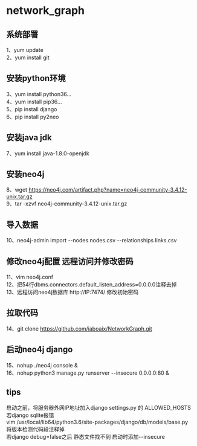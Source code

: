 # network_graph
## 系统部署
1、yum update  
2、yum install git
## 安装python环境
3、yum install python36...  
4、yum install pip36...  
5、pip install django  
6、pip install py2neo
## 安装java jdk
7、yum install java-1.8.0-openjdk
## 安装neo4j
8、wget https://neo4j.com/artifact.php?name=neo4j-community-3.4.12-unix.tar.gz  
9、tar -xzvf neo4j-community-3.4.12-unix.tar.gz
## 导入数据
10、neo4j-admin import --nodes nodes.csv --relationships links.csv
## 修改neo4j配置 远程访问并修改密码
11、vim neo4j.conf  
12、把54行dbms.connectors.default_listen_address=0.0.0.0注释去掉  
13、远程访问neo4j数据库 http://IP:7474/ 修改初始密码
## 拉取代码
14、git clone https://github.com/iaboaix/NetworkGraph.git
## 启动neo4j django
15、nohup ./neo4j console &  
16、nohup python3 manage.py runserver --insecure 0.0.0.0:80 & 

## tips
启动之前，将服务器外网IP地址加入django settings.py 的 ALLOWED_HOSTS  
若django sqlite报错  
vim /usr/local/lib64/python3.6/site-packages/django/db/models/base.py  
将版本检测代码段注释掉  
若django debug=false之后 静态文件找不到 启动时添加--insecure  